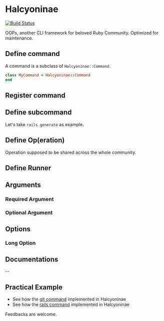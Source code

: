 # Halcyoninae

[![Build Status](https://travis-ci.org/JuanitoFatas/halcyoninae.svg?branch=master)](https://travis-ci.org/JuanitoFatas/halcyoninae)

OOPs, another CLI framework for beloved Ruby Community. Optimized for maintenance.

## Define command

A command is a subclass of `Halcyoninae::Command`.

```ruby
class MyCommand < Halcyoninae::Command
end
```

## Register command

## Define subcommand

Let's take `rails generate` as example.

## Define Op(eration)

Operation supposed to be shared across the whole community.

## Define Runner

## Arguments

### Required Argument

### Optional Argument

## Options

### Long Option

## Documentations

--

## Practical Example

- See how the [git command][] implemented in Halcyoninae
- See how the [rails command][] implemented in Halcyoninae

Feedbacks are welcome.

[git command]: https://github.com/juanitofatas/git-cli-example
[rails command]: https://github.com/juanitofatas/rails-cli-example
